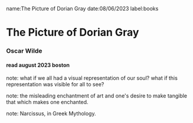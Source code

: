 name:The Picture of Dorian Gray
date:08/06/2023
label:books

# The Picture of Dorian Gray
### Oscar Wilde
#### read august 2023 boston


note: what if we all had a visual representation of our soul? what if this representation was visible for all to see?

note: the misleading enchantment of art and one's desire to make tangible that which makes one enchanted.

note: Narcissus, in Greek Mythology.